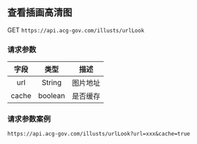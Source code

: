 
## 查看插画高清图

GET `https://api.acg-gov.com/illusts/urlLook`

### 请求参数
| 字段  | 类型  | 描述  |
| :------------: | :------------: | :------------: |
| url  |  String | 图片地址 |
| cache  |  boolean | 是否缓存|


### 请求参数案例
`https://api.acg-gov.com/illusts/urlLook?url=xxx&cache=true`
